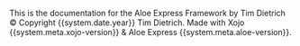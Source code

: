 This is the documentation for the Aloe Express Framework by Tim Dietrich
© Copyright {{system.date.year}} Tim Dietrich. Made with Xojo {{system.meta.xojo-version}} & Aloe Express {{system.meta.aloe-version}}.
